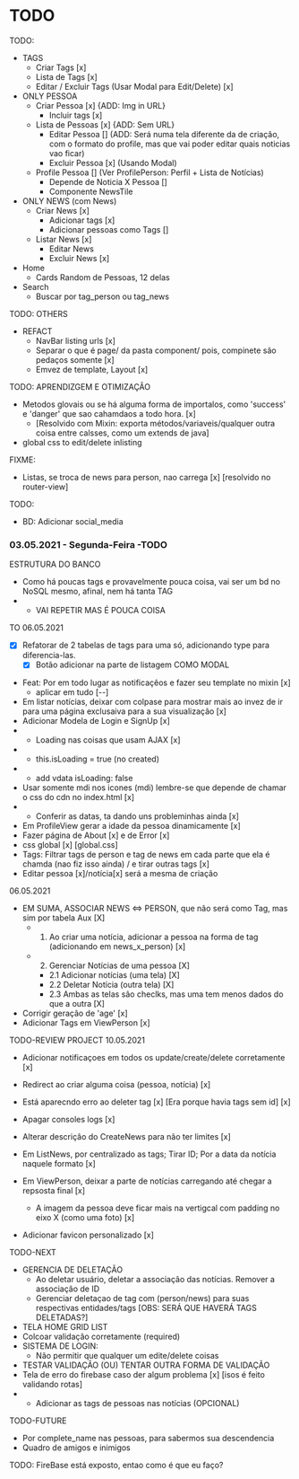 # TODO

TODO:
+ TAGS
  - Criar Tags [x]
  - Lista de Tags [x]
  - Editar / Excluir Tags (Usar Modal para Edit/Delete) [x]
+ ONLY PESSOA
  - Criar Pessoa [x] {ADD: Img in URL}
    - Incluir tags [x]
  - Lista de Pessoas [x] {ADD: Sem URL}
    - Editar Pessoa [] (ADD: Será numa tela diferente da de criaçâo, com o formato do profile, mas que vai poder editar quais noticias vao ficar)
    - Excluir Pessoa [x] (Usando Modal)
  - Profile Pessoa [] (Ver ProfilePerson: Perfil + Lista de Notícias)
    - Depende de Noticia X Pessoa []
    - Componente NewsTile
+ ONLY NEWS (com News)
  - Criar News [x]
    - Adicionar tags [x]
    - Adicionar pessoas como Tags []
  - Listar News [x]
    - Editar News
    - Excluir News [x]
+ Home
  - Cards Random de Pessoas, 12 delas
+ Search
  - Buscar por tag_person ou tag_news

TODO: OTHERS
+ REFACT
  - NavBar listing urls [x]
  - Separar o que é page/ da pasta component/ pois, compinete são pedaços somente [x]
  - Emvez de template, Layout [x]


TODO: APRENDIZGEM E OTIMIZAÇÂO
+ Metodos glovais ou se há alguma forma de importalos, como 'success' e 'danger' que sao cahamdaos a todo hora. [x]
   - [Resolvido com Mixin: exporta métodos/variaveis/qualquer outra coisa entre calsses, como um extends de java]
+ global css to edit/delete inlisting

FIXME:
+ Listas, se troca de news para person, nao carrega [x] [resolvido no router-view]

TODO:
+ BD: Adicionar social_media

### 03.05.2021 - Segunda-Feira -TODO

ESTRUTURA DO BANCO
+ Como há poucas tags e provavelmente pouca coisa, vai ser um bd no NoSQL mesmo, afinal, nem há tanta TAG
+   - VAI REPETIR MAS É POUCA COISA

TO
06.05.2021
+ [X] Refatorar de 2 tabelas de tags para uma só, adicionando type para diferencia-las.
  - [X] Botão adicionar na parte de listagem COMO MODAL
+ Feat: Por em todo lugar as notificaçêos e fazer seu template no mixin [x]
  - aplicar em tudo [--]
+ Em listar notícias, deixar com colpase para mostrar mais ao invez de ir para uma página exclusaiva para a sua visualizaçâo [x]
+ Adicionar Modela de Login e SignUp [x]
+ + Loading nas coisas que usam AJAX [x]
+   - this.isLoading = true (no created)
+   - add vdata isLoading: false
+ Usar somente mdi nos icones (mdi) lembre-se que depende de chamar o css do cdn no index.html [x]
+ + Conferir as datas, ta dando uns probleminhas ainda [x]
+ Em ProfileView gerar a idade da pessoa dinamicamente [x]
+ Fazer página de About [x] e de Error [x]
+ css global [x] [global.css]
+ Tags: Filtrar tags de person e tag de news em cada parte que ela é chamda (nao fiz isso ainda) / e tirar outras tags [x]
+ Editar pessoa [x]/notícia[x] será a mesma de criação

06.05.2021
+ EM SUMA, ASSOCIAR NEWS <=> PERSON, que nâo será como Tag, mas sim por tabela Aux [X]
  + 1. Ao criar uma notícia, adicionar a pessoa na forma de tag (adicionando em news_x_person) [x]
  + 2. Gerenciar Notícias de uma pessoa [X]
    + 2.1 Adicionar notícias (uma tela) [X]
    + 2.2 Deletar Notícia (outra tela) [X]
    + 2.3 Ambas as telas sâo checlks, mas uma tem menos dados do que a outra [X]
+ Corrigir geraçâo de 'age' [x]
+ Adicionar Tags em ViewPerson [x]

TODO-REVIEW PROJECT 10.05.2021
+ Adicionar notificaçoes em todos os update/create/delete corretamente [x]
+ Redirect ao criar alguma coisa (pessoa, notícia) [x]
+ Está aparecndo erro ao deleter tag [x] [Era porque havia tags sem id] [x]
+ Apagar consoles logs [x]
+ Alterar descriçâo do CreateNews para não ter limites [x]
+ Em ListNews, por centralizado as tags; Tirar ID; Por a data da notícia naquele formato [x]

+ Em ViewPerson, deixar a parte de notícias carregando até chegar a repsosta final [x]
  + A imagem da pessoa deve ficar mais na vertigcal com padding no eixo X (como uma foto) [x]
+ Adicionar favicon personalizado [x]


TODO-NEXT
+ GERENCIA DE DELETAÇÃO
  + Ao deletar usuário, deletar a associaçâo das notícias. Remover a associaçâo de ID
  + Gerenciar deletaçao de tag com (person/news) para suas respectivas entidades/tags [OBS: SERÁ QUE HAVERÁ TAGS DELETADAS?]
+ TELA HOME GRID LIST
+ Colcoar validaçâo corretamente (required)
+ SISTEMA DE LOGIN:
  + Não permitir que qualquer um edite/delete coisas
+ TESTAR VALIDAÇÂO (OU) TENTAR OUTRA FORMA DE VALIDAÇÃO
+ Tela de erro do firebase caso der algum problema [x] [isos é feito validando rotas]
+ + Adicionar as tags de pessoas nas notícias (OPCIONAL)


TODO-FUTURE
+ Por complete_name nas pessoas, para sabermos sua descendencia
+ Quadro de amigos e inimigos


TODO: FireBase está exposto, entao como é que eu faço?

